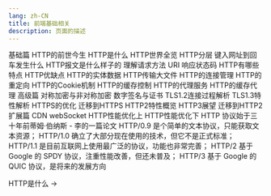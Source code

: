 ```yaml
---
lang: zh-CN
title: 前端基础相关
description: 页面的描述
---
```


基础篇
HTTP的前世今生
HTTP是什么
HTTP世界全览
HTTP分层
键入网址到回车发生什么
HTTP报文是什么样子的
理解请求方法
URI
响应状态码
HTTP有哪些特点
HTTP优缺点
HTTP的实体数据
HTTP传输大文件
HTTP的连接管理
HTTP的重定向
HTTP的Cookie机制
HTTP的缓存控制
HTTP的代理服务
HTTP的缓存代理
高级篇
对称加密与非对称加密
数字签名与证书
TLS1.2连接过程解析
TLS1.3特性解析
HTTPS的优化
迁移到HTTPS
HTTP2特性概览
HTTP3展望
迁移到HTTP2
扩展篇
CDN
webSocket
HTTP性能优化上
HTTP性能优化下
HTTP 协议始于三十年前蒂姆·伯纳斯 - 李的一篇论文
HTTP/0.9 是个简单的文本协议，只能获取文本资源；
HTTP/1.0 确立了大部分现在使用的技术，但它不是正式标准；
HTTP/1.1 是目前互联网上使用最广泛的协议，功能也非常完善；
HTTP/2 基于 Google 的 SPDY 协议，注重性能改善，但还未普及；
HTTP/3 基于 Google 的 QUIC 协议，是将来的发展方向


HTTP是什么 →










